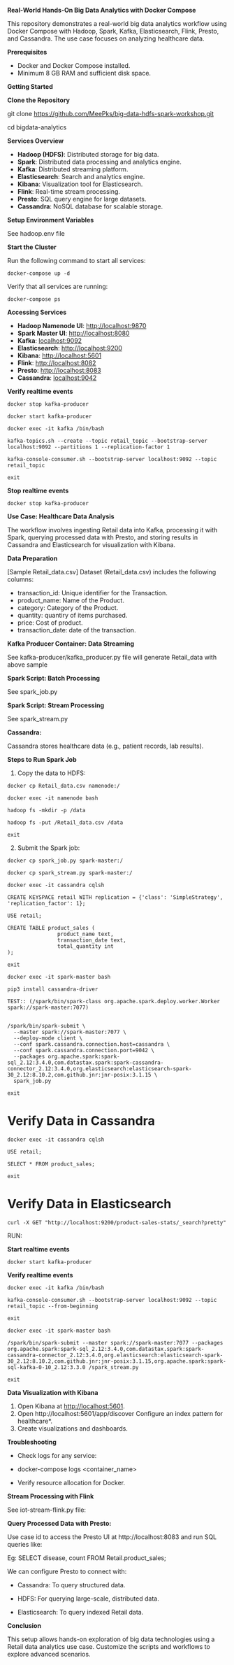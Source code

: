 **Real-World Hands-On Big Data Analytics with Docker Compose**

This repository demonstrates a real-world big data analytics workflow using Docker Compose with Hadoop, Spark, Kafka, Elasticsearch, Flink, Presto, and Cassandra. The use case focuses on analyzing healthcare data.

**Prerequisites**

- Docker and Docker Compose installed.
- Minimum 8 GB RAM and sufficient disk space.

**Getting Started**

**Clone the Repository**

git clone https://github.com/MeePks/big-data-hdfs-spark-workshop.git

cd bigdata-analytics

**Services Overview**

- **Hadoop (HDFS)**: Distributed storage for big data.
- **Spark**: Distributed data processing and analytics engine.
- **Kafka**: Distributed streaming platform.
- **Elasticsearch**: Search and analytics engine.
- **Kibana**: Visualization tool for Elasticsearch.
- **Flink**: Real-time stream processing.
- **Presto**: SQL query engine for large datasets.
- **Cassandra**: NoSQL database for scalable storage.

**Setup Environment Variables**

See hadoop.env file

**Start the Cluster**

Run the following command to start all services:
```
docker-compose up -d
```

Verify that all services are running:
```
docker-compose ps
```


**Accessing Services**

- **Hadoop Namenode UI**: [http://localhost:9870](http://localhost:9870/)
- **Spark Master UI**: [http://localhost:8080](http://localhost:8080/)
- **Kafka**: <localhost:9092>
- **Elasticsearch**: [http://localhost:9200](http://localhost:9200/)
- **Kibana**: [http://localhost:5601](http://localhost:5601/)
- **Flink**: [http://localhost:8082](http://localhost:8082/)
- **Presto**: [http://localhost:8083](http://localhost:8083/)
- **Cassandra**: <localhost:9042>

**Verify realtime events**
```
docker stop kafka-producer

docker start kafka-producer

docker exec -it kafka /bin/bash

kafka-topics.sh --create --topic retail_topic --bootstrap-server localhost:9092 --partitions 1 --replication-factor 1

kafka-console-consumer.sh --bootstrap-server localhost:9092 --topic retail_topic

exit
```

**Stop realtime events**
```
docker stop kafka-producer
```

**Use Case: Healthcare Data Analysis**

The workflow involves ingesting Retail data into Kafka, processing it with Spark, querying processed data with Presto, and storing results in Cassandra and Elasticsearch for visualization with Kibana.

**Data Preparation**

[Sample Retail_data.csv]
Dataset (Retail_data.csv) includes the following columns:
- transaction_id: Unique identifier for the Transaction.
- product_name: Name of the Product.
- category: Category of the Product.
- quantity: quantiry of items purchased.
- price: Cost of product.
- transaction_date: date of the transaction.

**Kafka Producer Container: Data Streaming**

See kafka-producer/kafka_producer.py file will generate Retail_data with above sample

**Spark Script: Batch Processing**

See spark_job.py

**Spark Script: Stream Processing**

See spark_stream.py


**Cassandra:**

Cassandra stores healthcare data (e.g., patient records, lab results).


**Steps to Run Spark Job**

1. Copy the data to HDFS:

```Docker
docker cp Retail_data.csv namenode:/

docker exec -it namenode bash

hadoop fs -mkdir -p /data

hadoop fs -put /Retail_data.csv /data

exit
```

2. Submit the Spark job:

```
docker cp spark_job.py spark-master:/

docker cp spark_stream.py spark-master:/

docker exec -it cassandra cqlsh

CREATE KEYSPACE retail WITH replication = {'class': 'SimpleStrategy', 'replication_factor': 1};

USE retail;

CREATE TABLE product_sales (
                product_name text,
                transaction_date text,
                total_quantity int
);

exit
```

```
docker exec -it spark-master bash

pip3 install cassandra-driver

TEST:: (/spark/bin/spark-class org.apache.spark.deploy.worker.Worker spark://spark-master:7077)


/spark/bin/spark-submit \
  --master spark://spark-master:7077 \
  --deploy-mode client \
  --conf spark.cassandra.connection.host=cassandra \
  --conf spark.cassandra.connection.port=9042 \
  --packages org.apache.spark:spark-sql_2.12:3.4.0,com.datastax.spark:spark-cassandra-connector_2.12:3.4.0,org.elasticsearch:elasticsearch-spark-30_2.12:8.10.2,com.github.jnr:jnr-posix:3.1.15 \
  spark_job.py

exit
```

# Verify Data in Cassandra
```
docker exec -it cassandra cqlsh

USE retail;

SELECT * FROM product_sales;

exit
```

# Verify Data in Elasticsearch
```
curl -X GET "http://localhost:9200/product-sales-stats/_search?pretty"
```

RUN:

**Start realtime events**
```
docker start kafka-producer
```
**Verify realtime events**
```
docker exec -it kafka /bin/bash

kafka-console-consumer.sh --bootstrap-server localhost:9092 --topic retail_topic --from-beginning

exit
```

```
docker exec -it spark-master bash

/spark/bin/spark-submit --master spark://spark-master:7077 --packages org.apache.spark:spark-sql_2.12:3.4.0,com.datastax.spark:spark-cassandra-connector_2.12:3.4.0,org.elasticsearch:elasticsearch-spark-30_2.12:8.10.2,com.github.jnr:jnr-posix:3.1.15,org.apache.spark:spark-sql-kafka-0-10_2.12:3.3.0 /spark_stream.py

exit
```

**Data Visualization with Kibana**

1. Open Kibana at [http://localhost:5601](http://localhost:5601/).
2. Open http://localhost:5601/app/discover
    Configure an index pattern for healthcare*.
3. Create visualizations and dashboards.


**Troubleshooting**

- Check logs for any service:

- docker-compose logs <container_name>

- Verify resource allocation for Docker.


**Stream Processing with Flink**

See iot-stream-flink.py file:



**Query Processed Data with Presto:**

Use case id to access the Presto UI at http://localhost:8083 and run SQL queries like:

Eg: SELECT disease, count FROM Retail.product_sales;

We can configure Presto to connect with:

- Cassandra: To query structured data.

- HDFS: For querying large-scale, distributed data.

- Elasticsearch: To query indexed Retail data.


**Conclusion**

This setup allows hands-on exploration of big data technologies using a Retail data analytics use case. Customize the scripts and workflows to explore advanced scenarios.

